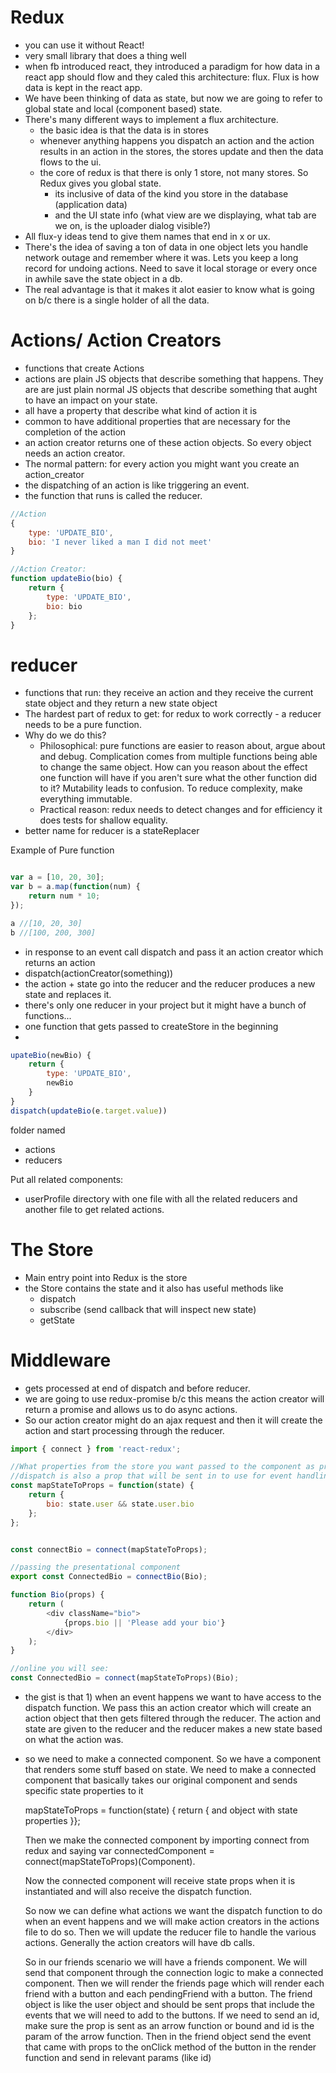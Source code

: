 # Redux

* you can use it without React!
* very small library that does a thing well
* when fb introduced react, they introduced a paradigm for how data in a react app should flow and they caled this architecture: flux.  Flux is how data is kept in the react app.
* We have been thinking of data as state, but now we are going to refer to global state and local (component based) state.  
* There's many different ways to implement a flux architecture.
    * the basic idea is that the data is in stores
    * whenever anything happens you dispatch an action and the action results in an action in the stores, the stores update and then the data flows to the ui.
    * the core of redux is that there is only 1 store, not many stores. So Redux gives you global state.
        * its inclusive of data of the kind you store in the database (application data)
        * and the UI state info (what view are we displaying, what tab are we on, is the uploader dialog visible?)
* All flux-y ideas tend to give them names that end in x or ux.
* There's the idea of saving a ton of data in one object lets you handle network outage and remember where it was. Lets you keep a long record for undoing actions. Need to save it local storage or every once in awhile save the state object in a db.
* The real advantage is that it makes it alot easier to know what is going on b/c there is a single holder of all the data.

# Actions/ Action Creators
* functions that create Actions
* actions are plain JS objects that describe something that happens.  They are are just plain normal JS objects that describe something that aught to have an impact on your state.
* all have a property that describe what kind of action it is
* common to have additional properties that are necessary for the completion of the action
* an action creator returns one of these action objects. So every object needs an action creator.  
* The normal pattern: for every action you might want you create an action_creator
* the dispatching of an action is like triggering an event.  
* the function that runs is called the reducer.

```javascript
//Action
{
    type: 'UPDATE_BIO',
    bio: 'I never liked a man I did not meet'
}

//Action Creator:
function updateBio(bio) {
    return {
        type: 'UPDATE_BIO',
        bio: bio
    };
}

```

# reducer
* functions that run: they receive an action and they receive the current state object and they return a new state object
* The hardest part of redux to get: for redux to work correctly - a reducer needs to be a pure function.
* Why do we do this?
    * Philosophical: pure functions are easier to reason about, argue about and debug. Complication comes from multiple functions being able to change the same object. How can you reason about the effect one function will have if you aren't sure what the other function did to it?  Mutability leads to confusion. To reduce complexity, make everything immutable.
    * Practical reason: redux needs to detect changes and for efficiency it does tests for shallow equality.  
* better name for reducer is a stateReplacer

Example of Pure function
```javascript

var a = [10, 20, 30];
var b = a.map(function(num) {
    return num * 10;
});

a //[10, 20, 30]
b //[100, 200, 300]

```

* in response to an event call dispatch and pass it an action  creator which returns an action
* dispatch(actionCreator(something))
* the action + state go into the reducer and the  reducer produces a new state and replaces it.
* there's only one reducer in your project but it might have a bunch of functions...
* one function that gets passed to createStore in the beginning
*




```javascript
upateBio(newBio) {
    return {
        type: 'UPDATE_BIO',
        newBio
    }
}
dispatch(updateBio(e.target.value))
```

folder named
* actions
* reducers

Put all related components:
* userProfile directory with one file with all the related reducers and another file to get related actions.

# The Store
* Main entry point into Redux is the store
* the Store contains the state and it also has useful methods like
    * dispatch
    * subscribe (send callback that will inspect new state)
    * getState

# Middleware
* gets processed at end of dispatch and before reducer.
* we are going to use redux-promise b/c this means the action creator will return a promise and allows us to do async actions.
* So our action creator might do an ajax request and then it will create the action and start processing through the reducer.


```javascript
import { connect } from 'react-redux';

//What properties from the store you want passed to the component as props?
//dispatch is also a prop that will be sent in to use for event handling
const mapStateToProps = function(state) {
    return {
        bio: state.user && state.user.bio
    };
};


const connectBio = connect(mapStateToProps);

//passing the presentational component
export const ConnectedBio = connectBio(Bio);

function Bio(props) {
    return (
        <div className="bio">
            {props.bio || 'Please add your bio'}
        </div>
    );
}

//online you will see:
const ConnectedBio = connect(mapStateToProps)(Bio);
```

* the gist is that 1) when an event happens we want to have access to the dispatch function. We pass this an action creator which will create an action object that then gets filtered through the reducer. The action and state are given to the reducer and the reducer makes a new state based on what the action was.

* so we need to make a connected component. So we have a component that renders some stuff based on state.  We need to make a connected component that basically takes our original component and sends specific state properties to it

    mapStateToProps = function(state) {
        return {
            and object with state properties
        }};

    Then we make the connected component by importing connect from redux and saying
    var connectedComponent = connect(mapStateToProps)(Component).

    Now the connected component will receive state props when it is instantiated and will also receive the dispatch function.

    So now we can define what actions we want the dispatch function to do when an event happens and we will make action creators in the actions file to do so.
    Then we will update the reducer file to handle the various actions.
    Generally the action creators will have db calls.

    So in our friends scenario we will have a friends component.
    We will send that component through the connection logic to make a connected component.
    Then we will render the friends page which will render each friend with a button and each pendingFriend with a button.
    The friend object is like the user object and should be sent props that include the events that we will need to add to the buttons.
    If we need to send an id, make sure the prop is sent as an arrow function or bound and id is the param of the arrow function.
    Then in the friend object send the event that came with props to the onClick method of the button in the render function and send in relevant params (like id)
